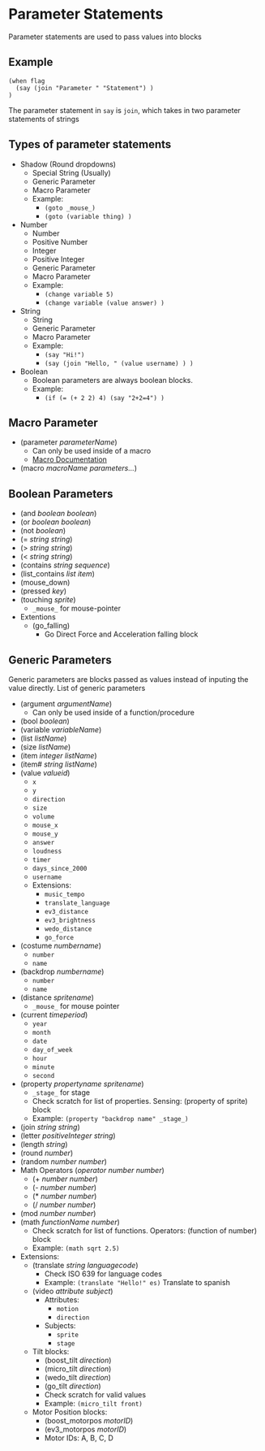 # Parameter Statements
Parameter statements are used to pass values into blocks
## Example
```
(when flag
  (say (join "Parameter " "Statement") )
)
```
The parameter statement in `say` is `join`, which takes in two parameter statements of strings
## Types of parameter statements
* Shadow (Round dropdowns)
  - Special String (Usually)
  - Generic Parameter
  - Macro Parameter
  - Example:
    - `(goto _mouse_)`
    - `(goto (variable thing) )`
* Number
  - Number
  - Positive Number
  - Integer
  - Positive Integer
  - Generic Parameter
  - Macro Parameter
  - Example:
    - `(change variable 5)`
    - `(change variable (value answer) )`
* String
  - String
  - Generic Parameter
  - Macro Parameter
  - Example:
    - `(say "Hi!")`
    - `(say (join "Hello, " (value username) ) )`
* Boolean
  - Boolean parameters are always boolean blocks.
  - Example:
    - `(if (= (+ 2 2) 4) (say "2+2=4") )`
## Macro Parameter
* (parameter *parameterName*)
  - Can only be used inside of a macro
  - [Macro Documentation](TOP.md#macro-statements)
* (macro *macroName* *parameters...*)
## Boolean Parameters
* (and *boolean* *boolean*)
* (or *boolean* *boolean*)
* (not *boolean*)
* (= *string* *string*)
* (> *string* *string*)
* (< *string* *string*)
* (contains *string* *sequence*)
* (list_contains *list* *item*)
* (mouse_down)
* (pressed *key*)
* (touching *sprite*)
  - `_mouse_` for mouse-pointer
* Extentions
  - (go_falling)
    - Go Direct Force and Acceleration falling block
## Generic Parameters
Generic parameters are blocks passed as values instead of inputing the value directly. List of generic parameters
* (argument *argumentName*)
  - Can only be used inside of a function/procedure
* (bool *boolean*)
* (variable *variableName*)
* (list *listName*)
* (size *listName*)
* (item *integer* *listName*)
* (item# *string* *listName*)
* (value *valueid*)
  - `x`
  - `y`
  - `direction`
  - `size`
  - `volume`
  - `mouse_x`
  - `mouse_y`
  - `answer`
  - `loudness`
  - `timer`
  - `days_since_2000`
  - `username`
  - Extensions:
    - `music_tempo`
    - `translate_language`
    - `ev3_distance`
    - `ev3_brightness`
    - `wedo_distance`
    - `go_force`
* (costume *numbername*)
  - `number`
  - `name`
* (backdrop *numbername*)
  - `number`
  - `name`
* (distance *spritename*)
  - `_mouse_` for mouse pointer
* (current *timeperiod*)
  - `year`
  - `month`
  - `date`
  - `day_of_week`
  - `hour`
  - `minute`
  - `second`
* (property *propertyname* *spritename*)
  - `_stage_` for stage
  - Check scratch for list of properties. Sensing: (property of sprite) block
  - Example: `(property "backdrop name" _stage_)`
* (join *string* *string*)
* (letter *positiveInteger* *string*)
* (length *string*)
* (round *number*)
* (random *number* *number*)
* Math Operators (*operator* *number* *number*)
  - (+ *number* *number*)
  - (- *number* *number*)
  - (* *number* *number*)
  - (/ *number* *number*)
* (mod *number* *number*)
* (math *functionName* *number*)
  - Check scratch for list of functions. Operators: (function of number) block
  - Example: `(math sqrt 2.5)`
* Extensions:
  - (translate *string* *languagecode*)
    - Check ISO 639 for language codes
    - Example: `(translate "Hello!" es)` Translate to spanish
  - (video *attribute* *subject*)
    - Attributes:
      - `motion`
      - `direction`
    - Subjects:
      - `sprite`
      - `stage`
  - Tilt blocks:
    - (boost_tilt *direction*)
    - (micro_tilt *direction*)
    - (wedo_tilt *direction*)
    - (go_tilt *direction*)
    - Check scratch for valid values
    - Example: `(micro_tilt front)`
  - Motor Position blocks:
    - (boost_motorpos *motorID*)
    - (ev3_motorpos *motorID*)
    - Motor IDs: A, B, C, D
